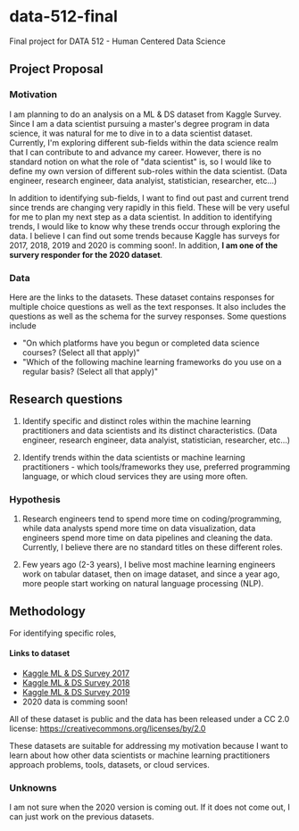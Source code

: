 # data-512-final
Final project for DATA 512 - Human Centered Data Science


## Project Proposal

### Motivation
I am planning to do an analysis on a ML & DS dataset from Kaggle Survey. Since I am a data scientist pursuing a master's degree program in data science, it was natural for me to dive in to a data scientist dataset. Currently, I'm exploring different sub-fields within the data science realm that I can contribute to and advance my career. However, there is no standard notion on what the role of "data scientist" is, so I would like to define my own version of different sub-roles within the data scientist. (Data engineer, research engineer, data analyist, statistician, researcher, etc...)

In addition to identifying sub-fields, I want to find out past and current trend since trends are changing very rapidly in this field. These will be very useful for me to plan my next step as a data scientist. In addition to identifying trends, I would like to know why these trends occur through exploring the data. I believe I can find out some trends because Kaggle has surveys for 2017, 2018, 2019 and 2020 is comming soon!. In addition, **I am one of the survery responder for the 2020 dataset**.

### Data
Here are the links to the datasets. 
These dataset contains responses for multiple choice questions as well as the text responses.
It also includes the questions as well as the schema for the survey responses. Some questions include 
- "On which platforms have you begun or completed data science courses? (Select all that apply)"
- "Which of the following machine learning frameworks do you use on a regular basis? (Select all that apply)"

## Research questions
1. Identify specific and distinct roles within the machine learning practitioners and data scientists and its distinct characteristics.
(Data engineer, research engineer, data analyist, statistician, researcher, etc...)

2. Identify trends within the data scientists or machine learning practitioners - which tools/frameworks they use, preferred programming language, or which cloud services they are using more often.


### Hypothesis
1. Research engineers tend to spend more time on coding/programming, while data analysts spend more time on data visualization, data engineers spend more time on data pipelines and cleaning the data. Currently, I believe there are no standard titles on these different roles.

2. Few years ago (2-3 years), I belive most machine learning engineers work on tabular dataset, then on image dataset, and since a year ago, more people start working on natural language processing (NLP).

## Methodology
For identifying specific roles, 


#### Links to dataset
- [Kaggle ML & DS Survey 2017](https://www.kaggle.com/kaggle/kaggle-survey-2017)
- [Kaggle ML & DS Survey 2018](https://www.kaggle.com/kaggle/kaggle-survey-2018)
- [Kaggle ML & DS Survey 2019](https://www.kaggle.com/c/kaggle-survey-2019/data)
- 2020 data is comming soon!

All of these dataset is public and the data has been released under a CC 2.0 license: https://creativecommons.org/licenses/by/2.0

These datasets are suitable for addressing my motivation because I want to learn about how other data scientists or machine learning practitioners approach problems, tools, datasets, or cloud services. 


### Unknowns
I am not sure when the 2020 version is coming out. If it does not come out, I can just work on the previous datasets. 



